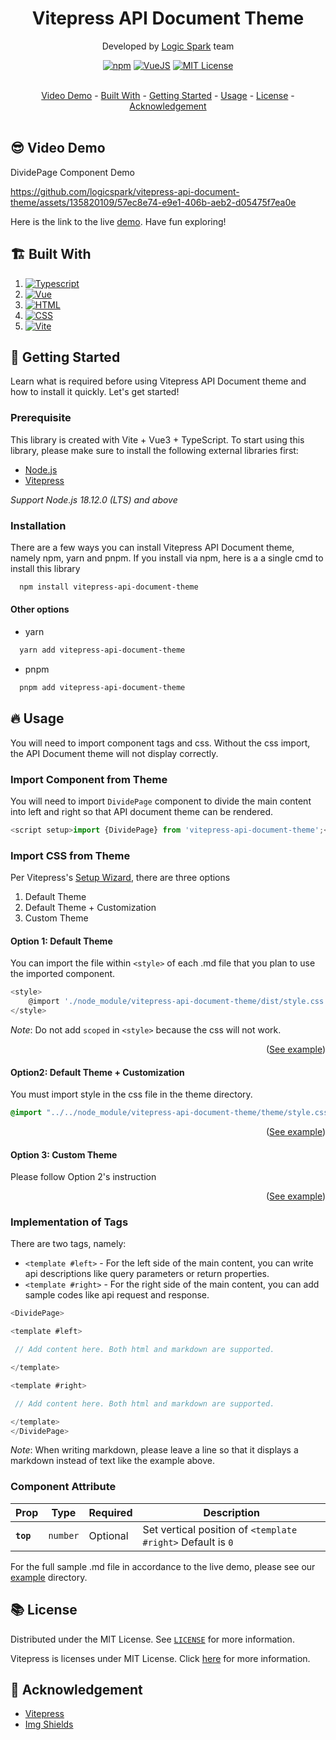 <a id="readme-top"></a>

<div align="center">
  <h1>Vitepress API Document Theme</h1>

Developed by [Logic Spark](https://logicspark.com) team

[![npm](https://img.shields.io/npm/v/vitepress-api-document-theme)][package-url]
[![VueJS](https://img.shields.io/badge/VueJS-3.0.x-%2341B883)][vue-url]
[![MIT License](https://img.shields.io/badge/License-MIT-green.svg)](https://github.com/logicspark/awesome-social-button/blob/main/LICENSE)

</div>
<br/>
<div align="center">
  <a href="#sunglasses_video-demo">Video Demo</a> - 
  <a href="#building_construction-built-with">Built With</a> - 
  <a href="#rocket-getting-started">Getting Started</a> - 
  <a href="#fire-usage">Usage</a> -
  <a href="#books-license">License</a> -
  <a href="#pray-acknowledgement">Acknowledgement</a>
</div>

<br/>

## :sunglasses: Video Demo

DividePage Component Demo

https://github.com/logicspark/vitepress-api-document-theme/assets/135820109/57ec8e74-e9e1-406b-aeb2-d05475f7ea0e

Here is the link to the live [demo](https://docs.logicspark.com). Have fun exploring!

## :building_construction: Built With

1. [![Typescript][typescript]][typescript-url]
2. [![Vue][vue]][vue-url]
3. [![HTML][html]][html-url]
4. [![CSS][css]][css-url]
5. [![Vite][vite]][vite-url]

## :rocket: Getting Started

Learn what is required before using Vitepress API Document theme and how to install it quickly. Let's get started!

### Prerequisite

This library is created with Vite + Vue3 + TypeScript. To start using this library, please make sure to install the following external libraries first:

- [Node.js](https://nodejs.org/en)
- [Vitepress](https://vitepress.dev/)

_Support Node.js 18.12.0 (LTS) and above_

### Installation

There are a few ways you can install Vitepress API Document theme, namely npm, yarn and pnpm. If you install via npm, here is a a single cmd to install this library

```sh
  npm install vitepress-api-document-theme
```

#### Other options

- yarn

```sh
  yarn add vitepress-api-document-theme
```

- pnpm

```sh
  pnpm add vitepress-api-document-theme
```

## :fire: Usage

You will need to import component tags and css. Without the css import, the API Document theme will not display correctly.

### Import Component from Theme

You will need to import `DividePage` component to divide the main content into left and right so that API document theme can be rendered.

```js
<script setup>import {DividePage} from 'vitepress-api-document-theme';</script>
```

### Import CSS from Theme

Per Vitepress's [Setup Wizard](https://vitepress.dev/guide/getting-started#setup-wizard), there are three options

1. Default Theme
2. Default Theme + Customization
3. Custom Theme

#### Option 1: Default Theme

You can import the file within `<style>` of each .md file that you plan to use the imported component.

```js
<style>
	@import './node_module/vitepress-api-document-theme/dist/style.css';
</style>
```

_Note_: Do not add `scoped` in `<style>` because the css will not work.

<div align="right">

([See example](https://github.com/logicspark/vitepress-api-document-theme/blob/main/example/default-theme/index.md?plain=1))

</div>

#### Option2: Default Theme + Customization

You must import style in the css file in the theme directory.

```css
@import "../../node_module/vitepress-api-document-theme/theme/style.css";
```

<div align="right">

([See example](https://github.com/logicspark/vitepress-api-document-theme/blob/main/example/default-theme-and-custom/.vitepress/theme/style.css))

</div>

#### Option 3: Custom Theme

Please follow Option 2's instruction

<div align="right">

([See example](https://github.com/logicspark/vitepress-api-document-theme/blob/main/example/custom-theme/.vitepress/theme/style.css))

</div>

### Implementation of Tags

There are two tags, namely:

- `<template #left>` - For the left side of the main content, you can write api descriptions like query parameters or return properties.
- `<template #right>` - For the right side of the main content, you can add sample codes like api request and response.

```js
<DividePage>

<template #left>

 // Add content here. Both html and markdown are supported.

</template>

<template #right>

 // Add content here. Both html and markdown are supported.

</template>
</DividePage>
```

_Note_: When writing markdown, please leave a line so that it displays a markdown instead of text like the example above.

### Component Attribute

| Prop      | Type     | Required | Description                                                 |
| --------- | -------- | -------- | ----------------------------------------------------------- |
| **`top`** | `number` | Optional | Set vertical position of `<template #right>` Default is `0` |

For the full sample .md file in accordance to the live demo, please see our [example](https://github.com/logicspark/vitepress-api-document-theme/tree/main/example/default-theme-and-custom) directory.

## :books: License

Distributed under the MIT License. See [`LICENSE`](https://github.com/logicspark/vitepress-api-document-theme/blob/main/LICENSE) for more information.

Vitepress is licenses under MIT License. Click [here](https://github.com/vuejs/vitepress/blob/main/LICENSE) for more information.

## :pray: Acknowledgement

- [Vitepress](https://vitepress.dev/)
- [Img Shields](https://shields.io)

[Vitepress-url]: https://vitepress.dev/
[TypeScript]: https://img.shields.io/badge/typescript-007ACC?style=for-the-badge&logo=typescript&logoColor=white
[typescript-url]: https://www.typescriptlang.org/
[Html]: https://img.shields.io/badge/html5-%23E34F26.svg?style=for-the-badge&logo=html5&logoColor=white
[html-url]: https://www.w3schools.com/html/
[Css]: https://img.shields.io/badge/css3-%231572B6.svg?style=for-the-badge&logo=css3&logoColor=white
[css-url]: https://www.w3schools.com/css/
[Vue]: https://img.shields.io/badge/vue.js-42B883?style=for-the-badge&logo=vuedotjs&logoColor=white
[Vue-url]: https://vuejs.org/
[Vite]: https://img.shields.io/badge/vite-%23646CFF.svg?style=for-the-badge&logo=vite&logoColor=white
[vite-url]: https://vitejs.dev/
[package-url]: https://www.npmjs.com/package/vitepress-api-document-theme
